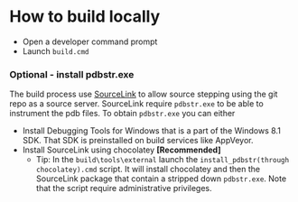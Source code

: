 # How to build locally

- Open a developer command prompt
- Launch `build.cmd`

### Optional - install pdbstr.exe

The build process use [SourceLink](http://ctaggart.github.io/SourceLink/index.html) to allow source stepping using the git repo as a source server.
SourceLink require `pdbstr.exe` to be able to instrument the pdb files.
To obtain `pdbstr.exe` you can either

- Install Debugging Tools for Windows that is a part of the Windows 8.1 SDK. 
  That SDK is preinstalled on build services like AppVeyor. 
- Install SourceLink using chocolatey **[Recommended]**
	- Tip: In the `build\tools\external` launch the `install_pdbstr(through chocolatey).cmd` script. 
	  It will install chocolatey and then the SourceLink package that contain a stripped down `pdbstr.exe`.
	  Note that the script require administrative privileges.




